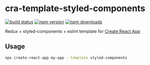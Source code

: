# cra-template-styled-components

[![build status](https://img.shields.io/travis/com/reduxjs/cra-template-styled-components/master.svg?style=flat-square)](https://travis-ci.com/reduxjs/cra-template-styled-components)
[![npm version](https://img.shields.io/npm/v/cra-template-styled-components.svg?style=flat-square)](https://www.npmjs.com/package/cra-template-styled-components)
[![npm downloads](https://img.shields.io/npm/dm/cra-template-styled-components.svg?style=flat-square)](https://www.npmjs.com/package/cra-template-styled-components)

Redux + styled-components + eslint template for [Create React App](https://github.com/facebook/create-react-app)

## Usage

```sh
npx create-react-app my-app --template styled-components
```
